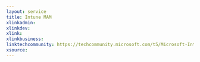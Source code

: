 ```yaml
---
layout: service
title: Intune MAM
xlinkadmin: 
xlinkdev: 
xlink: 
xlinkbusiness: 
linktechcommunity: https://techcommunity.microsoft.com/t5/Microsoft-Intune/bd-p/Microsoft-Intune
xsource: 
---
```

